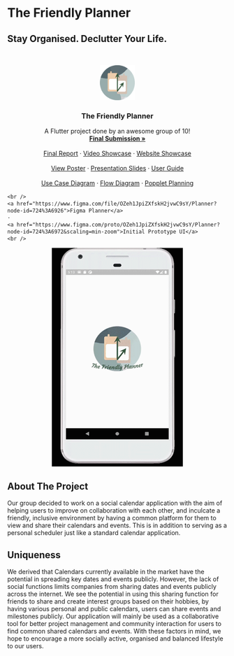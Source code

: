 # The Friendly Planner
## Stay Organised. Declutter Your Life.

<!-- PROJECT LOGO -->
<br />
<p align="center">
  <a href="https://github.com/ChenZengYao/LifeBalance-flutter">
    <img src="Logo.png" alt="Logo" width="80" height="80">
  </a>

  <h3 align="center">The Friendly Planner</h3>

  <p align="center">
    A Flutter project done by an awesome group of 10!
    <br />
    <a href="https://github.com/ChenZengYao/LifeBalance-flutter/tree/master/Final%20Submission"><strong>Final Submission »</strong></a>
    <br />
    <br />
    <a href="https://github.com/ChenZengYao/LifeBalance-flutter/blob/master/Final%20Submission/DIP%20Group%206%20Final%20Report%20-%20The%20Friendly%20Planner.pdf">Final Report</a>
    ·
    <a href="https://www.youtube.com/watch?v=WgHod7sdYPU&ab_channel=MarcusToo">Video Showcase</a>
    ·
    <a href="https://isorandom95.wixsite.com/dipgrp6">Website Showcase</a>
    <br />

  <br />
    <a href="https://github.com/ChenZengYao/LifeBalance-flutter/blob/master/Final%20Submission/DIP%20Group%206%20Poster.pdf">View Poster</a>
    ·
    <a href="https://github.com/ChenZengYao/LifeBalance-flutter/blob/master/Final%20Submission/The%20Friendly%20Planner%20Presentation%20Slides%20pdf.pdf">Presentation Slides</a>
    ·
    <a href="https://github.com/ChenZengYao/LifeBalance-flutter/blob/master/Final%20Submission/UserGuide.pdf">User Guide</a>
    <br />
    
  <br />
    <a href="https://github.com/ChenZengYao/LifeBalance-flutter/blob/master/Final%20Submission/Use%20Case%20Diagram%20For%20The%20Friendly%20Planner.png">Use Case Diagram</a>
    ·
    <a href="https://github.com/ChenZengYao/LifeBalance-flutter/blob/master/Final%20Submission/TFP%20Flow%20diagram.pdf">Flow Diagram</a>
    ·
    <a href="https://github.com/ChenZengYao/LifeBalance-flutter/blob/master/Final%20Submission/Popplet.pdf">Popplet Planning</a>
    <br /> 
    
    <br />
    <a href="https://www.figma.com/file/OZeh1JpiZXfskH2jvwC9sY/Planner?node-id=724%3A6926">Figma Planner</a>
    ·
    <a href="https://www.figma.com/proto/OZeh1JpiZXfskH2jvwC9sY/Planner?node-id=724%3A6972&scaling=min-zoom">Initial Prototype UI</a>
    <br />   
    
    
  </p>
</p>

<p align="center"><img src="Demo.gif" width="300" height="500"/></p>

## About The Project
Our group decided to work on a social calendar application with the aim of helping users to improve on collaboration with each other,
and inculcate a friendly, inclusive environment by having a common platform for them to view and share their calendars and events. 
This is in addition to serving as a personal scheduler just like a standard calendar application.

## Uniqueness
We derived that Calendars currently available in the market have the potential in spreading key dates and events publicly. 
However, the lack of social functions limits companies from sharing dates and events publicly across the internet. 
We see the potential in using this sharing function for friends to share and create interest groups based on their hobbies, 
by having various personal and public calendars, users can share events and milestones publicly.
Our application will mainly be used as a collaborative tool for better project management and community interaction for users to find common shared calendars and events. 
With these factors in mind, we hope to encourage a more socially active, organised and balanced lifestyle to our users.
